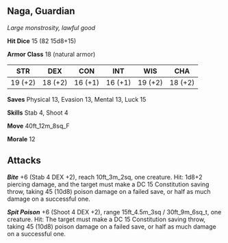 ## Naga, Guardian

*Large monstrosity, lawful good*

**Hit Dice** 15 (82 15d8+15)

**Armor Class** 18 (natural armor)

| STR     | DEX     | CON     | INT     | WIS     | CHA     |
|---------|---------|---------|---------|---------|---------|
| 19 (+2) | 18 (+2) | 16 (+1) | 16 (+1) | 19 (+2) | 18 (+2) |

**Saves** Physical 13, Evasion 13, Mental 13, Luck 15

**Skills** Stab 4, Shoot 4

**Move** 40ft\_12m\_8sq\_F

**Morale** 12

## Attacks

***Bite*** +6 (Stab 4 DEX +2), reach 10ft\_3m\_2sq, one creature. Hit: 1d8+2 piercing damage, and the target must make a DC 15 Constitution saving throw, taking 45 (10d8) poison damage on a failed save, or half as much damage on a successful one.

***Spit Poison*** +6 (Shoot 4 DEX +2), range 15ft\_4.5m\_3sq / 30ft\_9m\_6sq\_t, one creature. Hit: The target must make a DC 15 Constitution saving throw, taking 45 (10d8) poison damage on a failed save, or half as much damage on a successful one.

